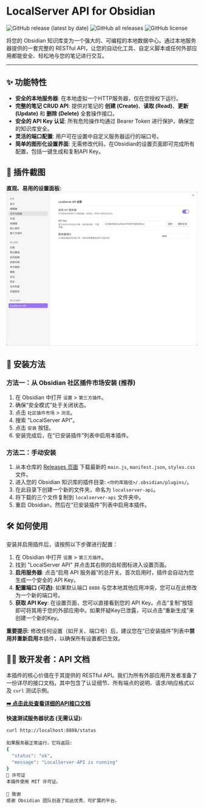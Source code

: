 # LocalServer API for Obsidian

![GitHub release (latest by date)](https://img.shields.io/github/v/release/<YOUR_GITHUB_USERNAME>/<YOUR_REPO_NAME>)
![GitHub all releases](https://img.shields.io/github/downloads/<YOUR_GITHUB_USERNAME>/<YOUR_REPO_NAME>/total)
![GitHub license](https://img.shields.io/github/license/<YOUR_GITHUB_USERNAME>/<YOUR_REPO_NAME>)

将您的 Obsidian 知识库变为一个强大的、可编程的本地数据中心。通过本地服务器提供的一套完整的 RESTful API，让您的自动化工具、自定义脚本或任何外部应用都能安全、轻松地与您的笔记进行交互。

---

## ✨ 功能特性

* **安全的本地服务器**: 在本地虚拟一个HTTP服务器，仅在您授权下运行。
* **完整的笔记 CRUD API**: 提供对笔记的 **创建 (Create)**、**读取 (Read)**、**更新 (Update)** 和 **删除 (Delete)** 全套操作接口。
* **安全的 API Key 认证**: 所有危险操作均通过 Bearer Token 进行保护，确保您的知识库安全。
* **灵活的端口配置**: 用户可在设置中自定义服务器运行的端口号。
* **简单的图形化设置界面**: 无需修改代码，在Obsidian的设置页面即可完成所有配置，包括一键生成和复制API Key。

## 📸 插件截图

**直观、易用的设置面板:**
![插件设置面板截图](https://github.com/Yant2023/obsidian-localserver-api/blob/main/images/settings-panel-screenshot.png)

## 🚀 安装方法

### 方法一：从 Obsidian 社区插件市场安装 (推荐)

1.  在 Obsidian 中打开 `设置` > `第三方插件`。
2.  确保“安全模式”处于关闭状态。
3.  点击 `社区插件市场` > `浏览`。
4.  搜索 "LocalServer API"。
5.  点击 `安装` 按钮。
6.  安装完成后，在“已安装插件”列表中启用本插件。

### 方法二：手动安装

1.  从本仓库的 [Releases 页面](https://github.com/<YOUR_GITHUB_USERNAME>/<YOUR_REPO_NAME>/releases) 下载最新的 `main.js`, `manifest.json`, `styles.css` 文件。
2.  进入您的 Obsidian 知识库的插件目录: `<你的库路径>/.obsidian/plugins/`。
3.  在此目录下创建一个新的文件夹，命名为 `localserver-api`。
4.  将下载的三个文件复制到 `localserver-api` 文件夹中。
5.  重启 Obsidian，然后在“已安装插件”列表中启用本插件。

## 🛠️ 如何使用

安装并启用插件后，请按照以下步骤进行配置：

1.  在 Obsidian 中打开 `设置` > `第三方插件`。
2.  找到 "LocalServer API" 并点击其右侧的齿轮图标进入设置页面。
3.  **启用服务器**: 点击“启用 API 服务器”的总开关。首次启用时，插件会自动为您生成一个安全的 API Key。
4.  **配置端口 (可选)**: 如果默认端口 `8888` 与您本地其他应用冲突，您可以在此修改为一个新的端口号。
5.  **获取 API Key**: 在设置页面，您可以直接看到您的 API Key。点击“复制”按钮即可将其用于您的外部应用中。如果怀疑Key已泄露，可以点击“重新生成”来创建一个新的Key。

**重要提示**: 修改任何设置（如开关、端口号）后，建议您在“已安装插件”列表中**禁用并重新启用**本插件，以确保所有设置都已生效。

## 👨‍💻 致开发者：API 文档

本插件的核心价值在于其提供的 RESTful API。我们为所有外部应用开发者准备了一份详尽的接口文档，其中包含了认证细节、所有端点的说明、请求/响应格式以及 `curl` 测试示例。

**[➡️ 点击此处查看详细的API接口文档](API.md)**

**快速测试服务器状态 (无需认证):**
```bash
curl http://localhost:8888/status

如果服务器正常运行，它将返回:
{
  "status": "ok",
  "message": "LocalServer-API is running"
}
📄 许可证
本插件使用 MIT 许可证。

🙏 致谢
感谢 Obsidian 团队创造了如此优秀、可扩展的平台。